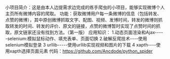 小项目简介：这是由本人边提需求边完成的练手爬虫的小项目，能够实现微博个人主页所有微博内容的爬取。
功能：获取微博用户每一条微博的信息（包括转发、点赞的微博），其中原创微博抓取文字、配图、视频、发博时间，转发的微博则抓取转发的时间、转发的评价、原文的链接，点赞的微博暂时实现了点赞时间的抓取，原文链家还没有找到方法。（第一版）
应用知识：
		1.动态页面渲染和Ajax-----selenium:模拟鼠标动作、填充表单、页面切换
		2.破解反爬技术----使用selenium模拟登录
		3 urllib-----使用urllib实现视频和图片的下载
		4 xapth----使用xapth选择页面元素
代码：https://github.com/Ancdode/python_spider